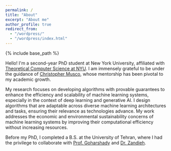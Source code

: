 ```yaml
---
permalink: /
title: "About"
excerpt: "About me"
author_profile: true
redirect_from: 
  - "/wordpress/"
  - "/wordpress/index.html"
---
```


{% include base_path %}

Hello! I'm a second-year PhD student at New York University, affiliated with [Theoretical Computer Science at NYU](https://cs.nyu.edu/theory-group/). I am immensely grateful to be under the guidance of [Christopher Musco](https://www.chrismusco.com/), whose mentorship has been pivotal to my academic growth.

My research focuses on developing algorithms with provable guarantees to enhance the efficiency and scalability of machine learning systems, especially in the context of deep learning and generative AI. I design algorithms that are adaptable across diverse machine learning architectures and tasks, ensuring their relevance as technologies advance. My work addresses the economic and environmental sustainability concerns of machine learning systems by improving their computational efficiency without increasing resources.

Before my PhD, I completed a B.S. at the University of Tehran, where I had the privilege to collaborate with [Prof. Goharshady](https://www.goharshady.com/) and [Dr. Zandieh](https://www.linkedin.com/in/amir-zandieh-phd-323a13a9/).
